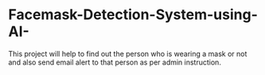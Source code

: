 # Facemask-Detection-System-using-AI-
This project will help to find out the person who is wearing a mask or not and also send email alert to that person as per admin instruction. 
